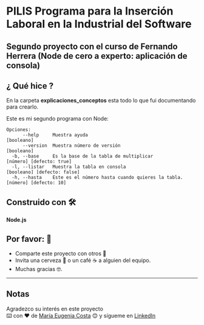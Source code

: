 # PILIS Programa para la Inserción Laboral en la Industrial del Software

## Segundo proyecto con el curso de Fernando Herrera (Node de cero a experto: aplicación de consola)

##  ¿ Qué hice ?

En la carpeta **explicaciones_conceptos** esta todo lo que fui documentando para crearlo. <br>

Este es mi segundo programa con Node:

```
Opciones:
      --help     Muestra ayuda                                        [booleano]
      --version  Muestra número de versión                            [booleano]
  -b, --base     Es la base de la tabla de multiplicar                [número] [defecto: true]
  -l, --listar   Muestra la tabla en consola                          [booleano] [defecto: false]
  -h, --hasta    Este es el número hasta cuando quieres la tabla.     [número] [defecto: 10]
```                                                         


## Construido con 🛠️

**Node.js**

## Por favor: 🎁

* Comparte este proyecto con otros 📢
* Invita una cerveza 🍺 o un café ☕ a alguien del equipo.
* Muchas gracias 🤓.

---
## Notas
Agradezco su interés en este proyecto <br/>
⌨️ con ❤️ de [María Eugenia Costa](https://github.com/eugenia1984) 😊 y sígueme en [LinkedIn](http://www.linkedin.com/in/maríaeugeniacosta)
